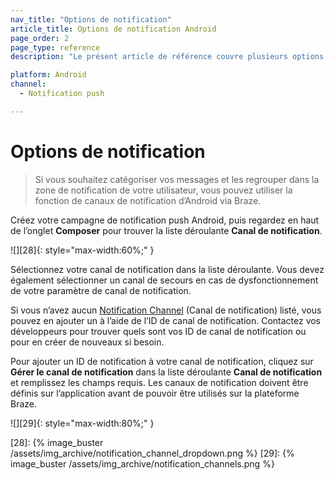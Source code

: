 ```yaml
---
nav_title: "Options de notification"
article_title: Options de notification Android
page_order: 2
page_type: reference
description: "Le présent article de référence couvre plusieurs options de notification Android et comment les utiliser au mieux dans les campagnes Braze."

platform: Android
channel:
  - Notification push

---
```


# Options de notification

> Si vous souhaitez catégoriser vos messages et les regrouper dans la zone de notification de votre utilisateur, vous pouvez utiliser la fonction de canaux de notification d’Android via Braze.

Créez votre campagne de notification push Android, puis regardez en haut de l’onglet **Composer** pour trouver la liste déroulante **Canal de notification**.

![][28]{: style="max-width:60%;" }

Sélectionnez votre canal de notification dans la liste déroulante. Vous devez également sélectionner un canal de secours en cas de dysfonctionnement de votre paramètre de canal de notification.

Si vous n’avez aucun [Notification Channel]({{site.baseurl}}/user_guide/message_building_by_channel/push/android/notification_channels/) (Canal de notification) listé, vous pouvez en ajouter un à l’aide de l’ID de canal de notification. Contactez vos développeurs pour trouver quels sont vos ID de canal de notification ou pour en créer de nouveaux si besoin. 

Pour ajouter un ID de notification à votre canal de notification, cliquez sur **Gérer le canal de notification** dans la liste déroulante **Canal de notification** et remplissez les champs requis. Les canaux de notification doivent être définis sur l’application avant de pouvoir être utilisés sur la plateforme Braze.

![][29]{: style="max-width:80%;" }


[28]: {% image_buster /assets/img_archive/notification_channel_dropdown.png %}
[29]: {% image_buster /assets/img_archive/notification_channels.png %}

